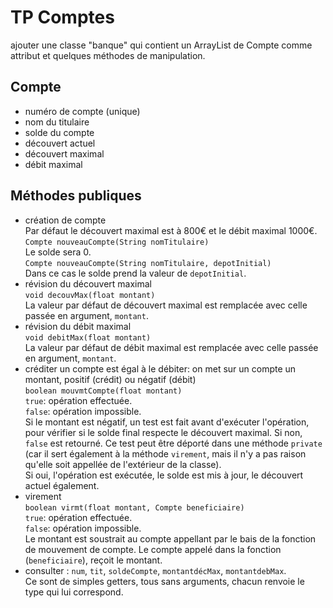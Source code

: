 # TP Comptes

ajouter une classe "banque" qui contient un ArrayList de Compte comme attribut et quelques méthodes de manipulation.

## Compte


  * numéro de compte (unique)<br>
  * nom du titulaire<br>
  * solde du compte<br>
  * découvert actuel<br>
  * découvert maximal<br>
  * débit maximal<br>

## Méthodes publiques

* création de compte<br>
  Par défaut le découvert maximal est à 800€ et le débit maximal 1000€.
  `Compte nouveauCompte(String nomTitulaire)`<br />
    Le solde sera 0.<br />
  `Compte nouveauCompte(String nomTitulaire, depotInitial)`<br />
  Dans ce cas le solde prend la valeur de `depotInitial`.
* révision du découvert maximal<br>
  `void decouvMax(float montant)`<br>
  La valeur par défaut de découvert maximal est remplacée avec celle passée en argument, `montant`.
* révision du débit maximal<br>
  `void debitMax(float montant)`<br>
  La valeur par défaut de débit maximal est remplacée avec celle passée en argument, `montant`.
* créditer un compte est égal à le débiter: on met sur un compte un montant, positif (crédit) ou négatif (débit)<br>
  `boolean mouvmtCompte(float montant)`<br>
  `true`: opération effectuée.<br>
  `false`: opération impossible.<br>
  Si le montant est négatif, un test est fait avant d'exécuter l'opération, pour vérifier si le solde final respecte le découvert maximal. Si non, `false` est retourné. Ce test peut être déporté dans une méthode `private` (car il sert également à la méthode `virement`, mais il n'y a pas raison qu'elle soit appellée de l'extérieur de la classe).<br>
  Si oui, l'opération est exécutée, le solde est mis à jour, le découvert actuel également.
* virement<br>
  `boolean virmt(float montant, Compte beneficiaire)`<br>
  `true`: opération effectuée.<br>
  `false`: opération impossible.<br>
  Le montant est soustrait au compte appellant par le bais de la fonction de mouvement de compte. Le compte appelé dans la fonction (`beneficiaire`), reçoit le montant.
* consulter : `num`, `tit`, `soldeCompte`, `montantdécMax`, `montantdebMax`.<br>
  Ce sont de simples getters, tous sans arguments, chacun renvoie le type qui lui correspond.
